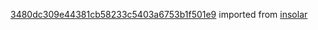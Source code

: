 [3480dc309e44381cb58233c5403a6753b1f501e9](https://github.com/insolar/insolar/commit/3480dc309e44381cb58233c5403a6753b1f501e9) imported from [insolar](https://github.com/insolar/insolar)
